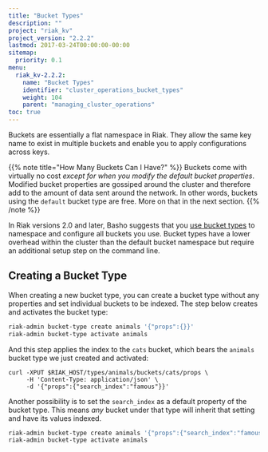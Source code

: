 ```yaml
---
title: "Bucket Types"
description: ""
project: "riak_kv"
project_version: "2.2.2"
lastmod: 2017-03-24T00:00:00-00:00
sitemap:
  priority: 0.1
menu:
  riak_kv-2.2.2:
    name: "Bucket Types"
    identifier: "cluster_operations_bucket_types"
    weight: 104
    parent: "managing_cluster_operations"
toc: true
---
```


Buckets are essentially a flat namespace in Riak. They allow the same
key name to exist in multiple buckets and enable you to apply
configurations across keys.

{{% note title="How Many Buckets Can I Have?" %}}
Buckets come with virtually no cost _except for when you modify the default
bucket properties_. Modified bucket properties are gossiped around the cluster
and therefore add to the amount of data sent around the network. In other
words, buckets using the `default` bucket type are free. More on that in the
next section.
{{% /note %}}

In Riak versions 2.0 and later, Basho suggests that you [use bucket types]({{<baseurl>}}riak/kv/2.2.2/developing/usage/bucket-types) to namespace and configure all buckets you use. Bucket types have a lower overhead within the cluster than the
default bucket namespace but require an additional setup step on the
command line.

## Creating a Bucket Type

When creating a new bucket type, you can create a bucket type without
any properties and set individual buckets to be indexed. The step below
creates and activates the bucket type:

```bash
riak-admin bucket-type create animals '{"props":{}}'
riak-admin bucket-type activate animals
```

And this step applies the index to the `cats` bucket, which bears the
`animals` bucket type we just created and activated:

```curl
curl -XPUT $RIAK_HOST/types/animals/buckets/cats/props \
     -H 'Content-Type: application/json' \
     -d '{"props":{"search_index":"famous"}}'
```

Another possibility is to set the `search_index` as a default property
of the bucket type. This means _any_ bucket under that type will
inherit that setting and have its values indexed.

```bash
riak-admin bucket-type create animals '{"props":{"search_index":"famous"}}'
riak-admin bucket-type activate animals
```
